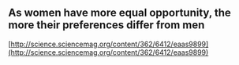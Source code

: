 ## As women have more equal opportunity, the more their preferences differ from men
  
  [http://science.sciencemag.org/content/362/6412/eaas9899](http://science.sciencemag.org/content/362/6412/eaas9899)